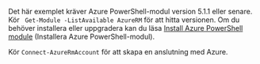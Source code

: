 Det här exemplet kräver Azure PowerShell-modul version 5.1.1 eller senare. Kör ` Get-Module -ListAvailable AzureRM` för att hitta versionen. Om du behöver installera eller uppgradera kan du läsa [Install Azure PowerShell module](/powershell/azure/install-azurerm-ps) (Installera Azure PowerShell-modul). 

Kör `Connect-AzureRmAccount` för att skapa en anslutning med Azure. 
